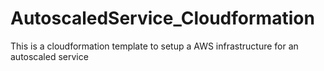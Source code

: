 # AutoscaledService_Cloudformation
This is a cloudformation template to setup a AWS infrastructure for an autoscaled service
